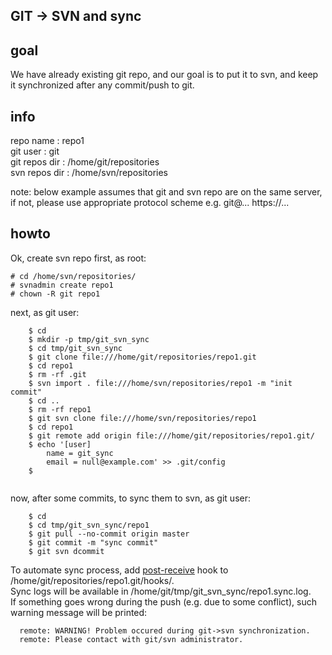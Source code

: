 GIT -> SVN and sync
-----
goal
------
We have already existing git repo, and our goal is to put it to svn, and keep it synchronized after any commit/push to git.


info
-----
repo name : repo1  
git user : git  
git repos dir : /home/git/repositories  
svn repos dir : /home/svn/repositories  

note: below example assumes that git and svn repo are on the same server, if not, please use appropriate protocol scheme e.g. git@... https://...

howto
------
Ok, create svn repo first, as root:
```
# cd /home/svn/repositories/
# svnadmin create repo1
# chown -R git repo1
```

next, as git user:
```
    $ cd 
    $ mkdir -p tmp/git_svn_sync
    $ cd tmp/git_svn_sync
    $ git clone file:///home/git/repositories/repo1.git
    $ cd repo1
    $ rm -rf .git
    $ svn import . file:///home/svn/repositories/repo1 -m "init commit"
    $ cd ..
    $ rm -rf repo1
    $ git svn clone file:///home/svn/repositories/repo1
    $ cd repo1
    $ git remote add origin file:///home/git/repositories/repo1.git/
    $ echo '[user]
        name = git_sync
        email = null@example.com' >> .git/config
    $ 
        
```
now, after some commits, to sync them to svn, as git user:
```
    $ cd
    $ cd tmp/git_svn_sync/repo1
    $ git pull --no-commit origin master
    $ git commit -m "sync commit"
    $ git svn dcommit
```

To automate sync process, add [post-receive](post-receive) hook to /home/git/repositories/repo1.git/hooks/.  
Sync logs will be available in /home/git/tmp/git_svn_sync/repo1.sync.log.  
If something goes wrong during the push (e.g. due to some conflict), such warning message will be printed:
```
  remote: WARNING! Problem occured during git->svn synchronization.
  remote: Please contact with git/svn administrator.
```

